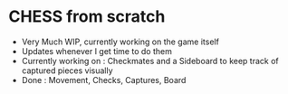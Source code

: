 # CHESS from scratch
- Very Much WIP, currently working on the game itself
- Updates whenever I get time to do them
- Currently working on : Checkmates and a Sideboard to keep track of captured pieces visually
- Done : Movement, Checks, Captures, Board
